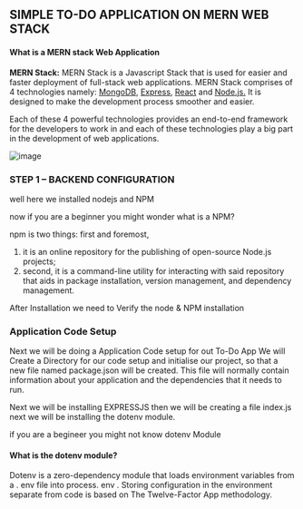 ## SIMPLE TO-DO APPLICATION ON MERN WEB STACK



#### What is a MERN stack Web Application


**MERN Stack:** MERN Stack is a Javascript Stack that is used for easier and faster deployment of full-stack web applications. MERN Stack comprises of 4 technologies namely: [MongoDB](https://www.geeksforgeeks.org/mongodb-an-introduction/), [Express](https://www.geeksforgeeks.org/introduction-to-express/), [React](https://www.geeksforgeeks.org/react-js-introduction-working/) and [Node.js.](https://www.geeksforgeeks.org/introduction-to-nodejs/) It is designed to make the development process smoother and easier.

Each of these 4 powerful technologies provides an end-to-end framework for the developers to work in and each of these technologies play a big part in the development of web applications.

![image](https://user-images.githubusercontent.com/76660222/210219529-ca1fb293-20d5-46c9-a021-820676271744.png)

### STEP 1 – BACKEND CONFIGURATION

well here we installed nodejs and NPM

now if you are a beginner you might wonder what is a NPM?

npm is two things: first and foremost,

1. it is an online repository for the publishing of open-source Node.js projects;
2. second, it is a command-line utility for interacting with said repository
   that aids in package installation, version management, and
   dependency management.

After Installation we need to Verify the node & NPM installation
 
### Application Code Setup

Next we will be doing a Application Code setup for out To-Do App
We will Create a Directory for our code setup and initialise our project, so that a new file named package.json will be created. This file will normally contain information about your application and the dependencies that it needs to run.

Next we will be installing EXPRESSJS
then we will be creating a file index.js
next we will be installing the dotenv module.

if you are a begineer you might not know dotenv Module 
#### What is the dotenv module?

Dotenv is a zero-dependency module that loads environment variables from a . env file into process. env . Storing configuration in the environment separate from code is based on The Twelve-Factor App methodology.

